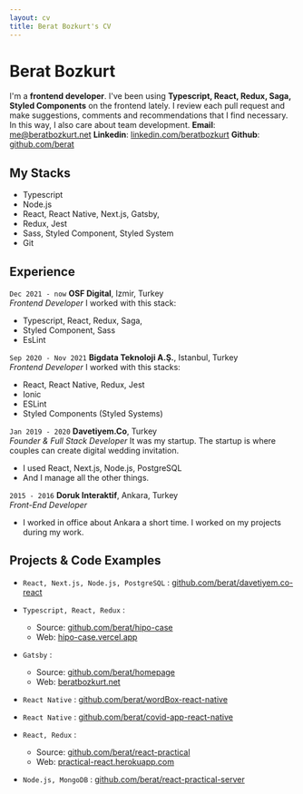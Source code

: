```yaml
---
layout: cv
title: Berat Bozkurt's CV
---
```


# Berat Bozkurt
I'm a **frontend developer**. I've been using **Typescript, React, Redux, Saga, Styled Components** on the frontend lately. I review each pull request and make suggestions, comments and recommendations that I find necessary. In this way, I also care about team development. 
**Email**: me@beratbozkurt.net 
**Linkedin**: [linkedin.com/beratbozkurt](https://www.linkedin.com/in/beratbozkurt/)
**Github**: [github.com/berat](https://github.com/berat)

## My Stacks

- Typescript
- Node.js
- React, React Native, Next.js, Gatsby, 
- Redux, Jest
- Sass, Styled Component, Styled System
- Git

## Experience

`Dec 2021 - now`
__OSF Digital__, Izmir, Turkey  
_Frontend Developer_
I worked with this stack:
- Typescript, React, Redux, Saga, 
- Styled Component, Sass
- EsLint


`Sep 2020 - Nov 2021`
__Bigdata Teknoloji A.Ş.__, Istanbul, Turkey  
_Frontend Developer_
I worked with this stacks:
- React, React Native, Redux, Jest
- Ionic
- ESLint
- Styled Components (Styled Systems)


`Jan 2019 - 2020`
__Davetiyem.Co__, Turkey  
_Founder & Full Stack Developer_
It was my startup. The startup is where couples can create digital wedding invitation.
- I used React, Next.js, Node.js, PostgreSQL
- And I manage all the other things.


`2015 - 2016`
__Doruk Interaktif__, Ankara, Turkey  
_Front-End Developer_

- I worked in office about Ankara a short time. I worked on my projects during my work.


## Projects & Code Examples


- `React, Next.js, Node.js, PostgreSQL` : [github.com/berat/davetiyem.co-react](https://github.com/berat/Davetiyem.co-React)

- `Typescript, React, Redux` : 
  - Source: [github.com/berat/hipo-case](https://github.com/berat/hipo-case)
  - Web: [hipo-case.vercel.app](https://hipo-case.vercel.app/search)
- `Gatsby` : 
  - Source: [github.com/berat/homepage](https://github.com/berat/homepage)
  - Web: [beratbozkurt.net](https://beratbozkurt.net)

- `React Native` : [github.com/berat/wordBox-react-native](https://github.com/berat/wordBox-react-native)

- `React Native` : [github.com/berat/covid-app-react-native](https://github.com/berat/covid-app-react-native)

- `React, Redux` : 
  - Source: [github.com/berat/react-practical](https://github.com/berat/react-practical)
  - Web: [practical-react.herokuapp.com](https://practical-react.herokuapp.com/)
  
- `Node.js, MongoDB` : [github.com/berat/react-practical-server](https://github.com/berat/react-practical-server)

  
  
